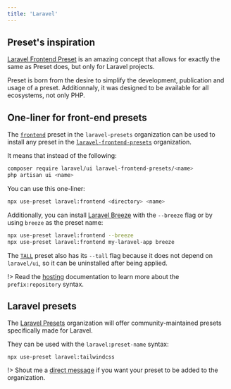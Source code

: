 ```yaml
---
title: 'Laravel'
---
```


## Preset's inspiration

[Laravel Frontend Preset](https://github.com/laravel-frontend-presets) is an amazing concept that allows for exactly the same as Preset does, but only for Laravel projects.

Preset is born from the desire to simplify the development, publication and usage of a preset. Additionnaly, it was designed to be available for all ecosystems, not only PHP.

## One-liner for front-end presets

The [`frontend`](https://github.com/laravel-presets/frontend) preset in the `laravel-presets` organization can be used to install any preset in the [`laravel-frontend-presets`](https://github.com/laravel-frontend-presets) organization.

It means that instead of the following:

```bash
composer require laravel/ui laravel-frontend-presets/<name>
php artisan ui <name>
```

You can use this one-liner:

```bash
npx use-preset laravel:frontend <directory> <name>
```

Additionally, you can install [Laravel Breeze](https://github.com/laravel/breeze) with the `--breeze` flag or by using `breeze` as the preset name:

```bash
npx use-preset laravel:frontend --breeze
npx use-preset laravel:frontend my-laravel-app breeze
```

The [`TALL`](https://github.com/laravel-frontend-presets/tall) preset also has its `--tall` flag because it does not depend on `laravel/ui`, so it can be uninstalled after being applied.

!> Read the [hosting](/docs/guides/hosting/#community-organizations) documentation to learn more about the `prefix:repository` syntax.

## Laravel presets

The [Laravel Presets](https://github.com/laravel-presets) organization will offer community-maintained presets specifically made for Laravel.

They can be used with the `laravel:preset-name` syntax:

```shell
npx use-preset laravel:tailwindcss
```

!> Shout me a [direct message](https://twitter.com/enzoinnocenzi) if you want your preset to be added to the organization.
